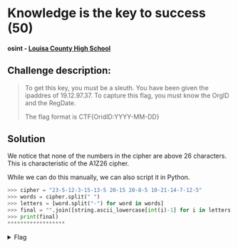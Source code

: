 # Knowledge is the key to success (50)
#### osint - [Louisa County High School](../main.md)

## Challenge description:
> To get this key, you must be a sleuth. You have been given the ipaddres of 19.12.97.37. To capture this flag, you must know the OrgID and the RegDate. 
>
> The flag format is CTF{OridID:YYYY-MM-DD}


## Solution 
We notice that none of the numbers in the cipher are above 26 characters. This is characteristic of the A1Z26 cipher.

While we can do this manually, we can also script it in Python.

```py
>>> cipher = "23-5-12-3-15-13-5 20-15 20-8-5 10-21-14-7-12-5"
>>> words = cipher.split(" ") 
>>> letters = [word.split("-") for word in words]
>>> final = "".join([string.ascii_lowercase[int(i)-1] for i in letters for l in i])
>>> print(final)
******************
```

<details> 
    <summary>Flag</summary>
ctf{welcometothejungle}
</details>